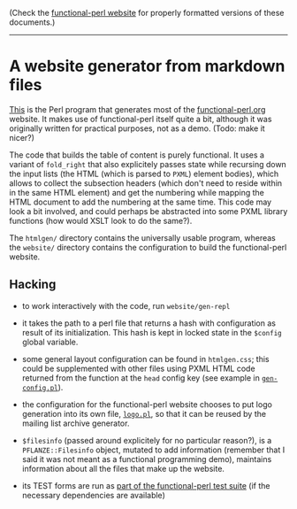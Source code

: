 (Check the [functional-perl website](http://functional-perl.org/) for
properly formatted versions of these documents.)

---

# A website generator from markdown files

[This](gen) is the Perl program that generates most of the
[functional-perl.org](http://functional-perl.org) website. It makes
use of functional-perl itself quite a bit, although it was originally
written for practical purposes, not as a demo. (Todo: make it nicer?)

The code that builds the table of content is purely functional. It
uses a variant of `fold_right` that also explicitely passes state
while recursing down the input lists (the HTML (which is parsed to
`PXML`) element bodies), which allows to collect the subsection
headers (which don't need to reside within in the same HTML element)
and get the numbering while mapping the HTML document to add the
numbering at the same time. This code may look a bit involved, and
could perhaps be abstracted into some PXML library functions (how
would XSLT look to do the same?).

The `htmlgen/` directory contains the universally usable program,
whereas the `website/` directory contains the configuration to build
the functional-perl website.


## Hacking

* to work interactively with the code, run `website/gen-repl`

* it takes the path to a perl file that returns a hash with
  configuration as result of its initialization. This hash is kept in
  locked state in the `$config` global variable.

* some general layout configuration can be found in `htmlgen.css`;
  this could be supplemented with other files using PXML HTML code
  returned from the function at the `head` config key (see example in
  [`gen-config.pl`](../website/gen-config.pl)).

* the configuration for the functional-perl website chooses to put
  logo generation into its own file, [`logo.pl`](../website/logo.pl),
  so that it can be reused by the mailing list archive generator.

* `$filesinfo` (passed around explicitely for no particular reason?),
  is a `PFLANZE::Filesinfo` object, mutated to add information
  (remember that I said it was not meant as a functional programming
  demo), maintains information about all the files that make up the website.

* its TEST forms are run as [part of the functional-perl test
  suite](../t/htmlgen) (if the necessary dependencies are available)


